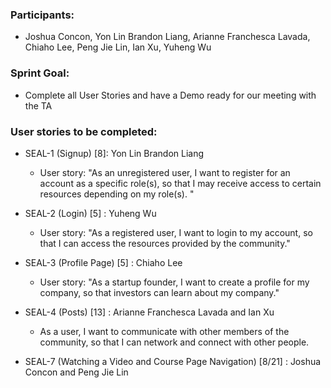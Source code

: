 ### Participants: 
- Joshua Concon, Yon Lin Brandon Liang, Arianne Franchesca Lavada, Chiaho Lee, Peng Jie Lin, Ian Xu, Yuheng Wu

### Sprint Goal: 
- Complete all User Stories and have a Demo ready for our meeting with the TA

### User stories to be completed: 
- SEAL-1 (Signup) [8]: Yon Lin Brandon Liang
    - User story: "As an unregistered user, I want to register for an account as a specific role(s), so that I may receive access to certain resources depending on my role(s). "


- SEAL-2 (Login) [5] : Yuheng Wu
    - User story: "As a registered user, I want to login to my account, so that I can access the resources provided by the community."

- SEAL-3 (Profile Page) [5] : Chiaho Lee
    - User story: "As a startup founder, I want to create a profile for my company, so that investors can learn about my company."

- SEAL-4 (Posts) [13] : Arianne Franchesca Lavada and Ian Xu
    - As a user, I want to communicate with other members of the community, so that I can network and connect with other people.

- SEAL-7 (Watching a Video and Course Page Navigation) [8/21] : Joshua Concon and Peng Jie Lin

